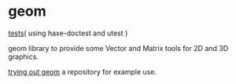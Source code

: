 # geom
[tests](https://nanjizal.github.io/geom/geomTest.html)( using haxe-doctest and utest )

geom library to provide some Vector and Matrix tools for 2D and 3D graphics.

[trying out geom](https://nanjizal.github.io/try_geom/) a repository for example use.
